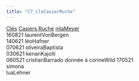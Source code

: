 ```yaml
---
title: "C7_cleCasierRuche"
---
```


[Clés](notes/equipements/cles/C_Clés.md) [Casiers Ruche](notes/equipements/consommables/C_CasierRuche.md) [nilaMeyer](notes/utilisateurs/beneficiaires/nilaMeyer.md)\
160821 laurentVonBergen\
140621 léoHafner\
070621 oliveiraBaptista\
030621 kenanKajolli\
060521 cristianBarrado donnée à corineWild 170521\
simona\
luaLehner